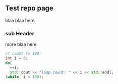 ## Test repo page

blaa blaa here

### sub Header 

more blaa here

```c++
// count to 100;
int i = 0;
do{
  ++i;
  std::cout << "loop count: " << i << std::endl;
}while( i < 100);


```

